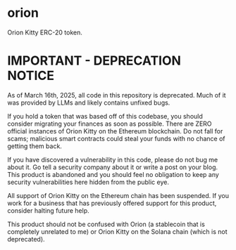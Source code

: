 # orion
Orion Kitty ERC-20 token.

# IMPORTANT - DEPRECATION NOTICE
As of March 16th, 2025, all code in this repository is deprecated.
Much of it was provided by LLMs and likely contains unfixed bugs.

If you hold a token that was based off of this codebase, you should consider migrating your finances as soon as possible.
There are ZERO official instances of Orion Kitty on the Ethereum blockchain. Do not fall for scams; malicious smart contracts could steal your funds with no chance of getting them back.

If you have discovered a vulnerability in this code, please do not bug me about it. Go tell a security company about it or write a post on your blog.
This product is abandoned and you should feel no obligation to keep any security vulnerabilities here hidden from the public eye.

All support of Orion Kitty on the Ethereum chain has been suspended. If you work for a business that has previously offered support for this product, consider halting future help.

This product should not be confused with Orion (a stablecoin that is completely unrelated to me) or Orion Kitty on the Solana chain (which is not deprecated).

